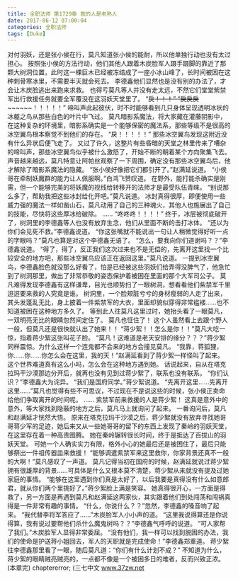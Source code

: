 ```yaml
---
title: 全职法师 第1729章 救的人是老熟人
date: 2017-06-12 07:00:04
categories: 全职法师
tags: [Duke]
---
```


对付羽妖，还是张小侯在行，莫凡知道张小侯的能耐，所以他单独行动也没有太过担心。
按照张小侯的方法行动，他们其他人跟着木炭脸军人蹑手蹑脚的靠近了那颗大树洞位置，此时这一棵巨木已经被冻结成了一座小冰山峰了，长时间被困在这种刺骨寒冰里，不需要半天就会死去。
李德鑫他们显然也是没有别的办法了，才会让木炭脸逃出来跑来求救。
也得亏莫凡等人并没有走太远，不然它们堂堂紫禁军出行救援任务就要全军覆没在这羽妖天堂里了。
“戾~~~~~~！！！”
“戾戾戾~~~~~~~~~~~~！！！！！”
啼叫声此起彼伏，时不时能够看到几只身体呈现透明冰状的冰躯之鸟从那些白色的叶片中飞过。
莫凡暗影系魔法，将大家藏在灌藤阴影中，在这种复杂的环境里，暗影系确实是一个能够保密的魔法系，那些等级不是很高的冰空翼鸟根本察觉不到他们的存在。
“戾！！！！！”
那些冰空翼鸟发现这附近没有什么异状后便飞走了。
又过了许久，这整片有些昏暗的天堂之林里传来了嘈杂的啼叫声，那些冰空翼鸟似乎被什么激怒了，开始不断的朝着某个方向聚集飞去。
声音越来越远，莫凡特意让阿帕丝观察了一下周围，确定没有那些冰空翼鸟后，他才解除了暗影系魔法的隐藏。
“张小侯好像把它们都引开了。”赵满延说道。
“小侯哥在牵制妖魔群的能力让人佩服啊。”白鸿飞赞叹道。
在野外，能打能杀确实是刚需，但一个能够完美的将妖魔的视线给转移开的法师才是最受队伍青睐。
“别说那么多了，帮助我把这些冰封给化开吧。”莫凡说道。
冰封真得很厚，即便使用一些威力强的魔法一样如凿山石，莫凡动用了自己的三种魂火，其他人也施展出了自己的技能，尽快将这些厚冰给破除。
……
“咚咚咚！！！！”
终于，冰层被彻底破开了，树洞里的李德鑫等人也没有放弃生念，他们从里面不断的击打冰体。
“还以为你们会见死不救。”李德鑫说道。
“你这张嘴就不能说出一句让人稍微觉得好听一点的字眼吗？”莫凡也算是对这个李德鑫无语了。
“怎么，要我向你们道谢吗？？”李德鑫说道。
“得了，得了，反正我们这次过来也不是无偿的，先离开这里找一个比较安全的地方吧，那些冰空翼鸟应该正在返回这里。”莫凡说道。
一提到冰空翼鸟，李德鑫脸色就没那么好看了，怕是已经被这些羽妖们给弄得没脾气了，他急忙到了树洞那里，做出了非常恭敬的姿态保护着被困在里面的那个大军司公子。
莫凡难得发现李德鑫有这样谦卑，目光也顺势扫了一眼树洞，想看看他们紫禁军千里迢迢要来救的人究竟是谁。
树洞里，一个脸颊脏兮兮的身材瘦弱的人走了出来，其头发蓬乱无比，身上披着一件紫禁军的大衣，里面却貌似穿得非常褴褛……也不知道被困在这种地方多久了。
等到此人往莫凡这里过时，她抬头看了一眼莫凡，一双明亮无比的眼睛忽然间定住了。
莫凡也怔住了！
这个人虽然看上去跟个野人一般，但莫凡还是很快就认出了她来！！
“蒋少絮！！怎么是你！！”莫凡大吃一惊，指着蒋少絮这张叫花子脸。
“莫凡！这难道是老天安排的缘分？？？”蒋少絮同样震惊。为什么这样一个连鬼都不会来的地方会撞见莫凡。
“我靠，蒋狐狸，你……你……你怎么会在这里，我的天！”赵满延看到了蒋少絮一样怪叫了起来。
这个世界难道真有这么小吗，怎么会在这种地方遇到她。
话说起来，自从在塔克拉玛干沙漠那边分开后，就再也没有见到过蒋少絮了，联系也没有联系。
“你们认识？”李德鑫大为诧异。
“我们是国府同学。”蒋少絮说道。
“先离开这里……先离开这里……”莫凡也觉得有些不可思议，不过现在不是说这些的时候，张小侯正卖命给他们争取离开的时间呢。
……
紫禁军前来救援的人是蒋少絮！
这真是意外中的意外，等大家找到隐蔽的地方之后，莫凡马上就询问了起来。
一番询问后，莫凡和赵满延才恍然大悟。
原来在塔克拉玛干沙漠之后，蒋少絮就没有放弃寻找她哥哥蒋少军的足迹，她后来又从一些她哥哥的留下的东西上发现了秦岭的羽妖天堂，在这里存在着一种高贵图腾。
她在秦岭辗转很长时间，终于是抵达了百拔山的羽妖天堂。
可她一个人确实实力有限，格外小心的她最后还是被困住了，最后只能够祭出一件祖传器皿来救援！
“能够调遣紫禁军来这里救你，你家背景还真不一般的大啊！”莫凡感叹了一声道。
莫凡记得当初在国府的时候，赵满延就说过蒋少絮拥有很雄厚的背景……可具体是什么又根本莫不清楚，蒋少絮从来就没有提及过她家庭的事情。
“能够在这里遇到你们真是太好了，以后我要是真得没有什么如意郎君，就从你们两个里挑好了。”蒋少絮脸上满是笑容。
她真得很开心，一方面是得救了，另一方面是再遇到莫凡和赵满延这两家伙，其实跟着他们到处闯荡和闯祸真得是一件非常有趣的事情。
“什么，你说什么？？”忽然，李德鑫的嗓音响了起来。
“我代替李将军答应了……”木炭脸军人小小声的道。
“这里我说得算还是你说得算，我有说过要帮他们杀什么魔鬼树吗？？”李德鑫气呼呼的说道。
“可人家帮了我们。”木炭脸军人显得非常委屈。
“没有他们，我一样可以找到脱困的办法，我们的使命是护送蒋小姐回去，军人的天职就是完成使命！”李德鑫郑重道。
蒋少絮往李德鑫那里看了一眼，随后莫凡道：“你们有什么计划不成？”
不知道为什么，蒋少絮的眼睛贼亮贼亮的，一点都不像是一个被困多日的难者，反而兴致正浓。
(本章完)
chaptererror;
(三七中文 www.37zw.net
